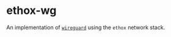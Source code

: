 # ethox-wg

An implementation of [`wireguard`] using the `ethox` network stack.

[`wireguard`]: https://www.wireguard.com/
